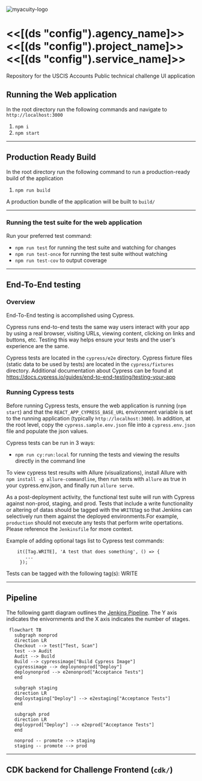 ![myacuity-logo](https://myacuity.com/wp-content/uploads/2021/06/brand.svg)
# <<[(ds "config").agency_name]>> <<[(ds "config").project_name]>> <<[(ds "config").service_name]>>

Repository for the USCIS Accounts Public technical challenge UI application

## Running the Web application

In the root directory run the following commands and navigate to `http://localhost:3000`

1. `npm i`
2. `npm start`

---

## Production Ready Build

In the root directory run the following command to run a production-ready build of the application

1. `npm run build`

A production bundle of the application will be built to `build/`

---

### Running the test suite for the web application

Run your preferred test command:

- `npm run test` for running the test suite and watching for changes
- `npm run test-once` for running the test suite without watching
- `npm run test-cov` to output coverage

---

## End-To-End testing

### Overview

End-To-End testing is accomplished using Cypress.

Cypress runs end-to-end tests the same way users interact with your app by using a real browser, visiting URLs, viewing content, clicking on links and buttons, etc.
Testing this way helps ensure your tests and the user's experience are the same.

Cypress tests are located in the `cypress/e2e` directory. Cypress fixture files (static data to be used by tests) are located in the `cypress/fixtures` directory.
Additional documentation about Cypress can be found at https://docs.cypress.io/guides/end-to-end-testing/testing-your-app

### Running Cypress tests

Before running Cypress tests, ensure the web application is running (`npm start`) and that the `REACT_APP_CYPRESS_BASE_URL` environment variable is set to the running application (typically `http://localhost:3000`). In addition, at the root level, copy the `cypress.sample.env.json` file into a `cypress.env.json` file and populate the json values.

Cypress tests can be run in 3 ways:

- `npm run cy:run:local` for running the tests and viewing the results directly in the command line

To view cypress test results with Allure (visualizations), install Allure with `npm install -g allure-commandline`, then run tests with `allure` as true in your cypress.env.json, and finally run `allure serve`.

As a post-deployment activity, the functional test suite will run with Cypress against non-prod, staging, and prod. Tests that include a write functionality or altering of datas should be tagged with the `WRITE`tag so that Jenkins can selectively run them against the deployed environments.For example, `production` should not execute any tests that perform write opertations. Please reference the `Jenkinsfile` for more context.

Example of adding optional tags list to Cypress test commands:

```
    it([Tag.WRITE], 'A test that does something', () => {
       ...
     });
```

Tests can be tagged with the following tag(s): WRITE

---

## Pipeline

The following gantt diagram outlines the [Jenkins Pipeline](https://jenkins.acuityap.com/). The Y axis indicates the enivornments and the X axis indicates the number of stages.

```mermaid
 flowchart TB
   subgraph nonprod
   direction LR
   Checkout --> test["Test, Scan"]
   test --> Audit
   Audit --> Build
   Build --> cypressimage["Build Cypress Image"]
   cypressimage --> deploynonprod["Deploy"]
   deploynonprod --> e2enonprod["Acceptance Tests"]
   end
   
   subgraph staging
   direction LR
   deploystaging["Deploy"] --> e2estaging["Acceptance Tests"]
   end
   
   subgraph prod
   direction LR
   deployprod["Deploy"] --> e2eprod["Acceptance Tests"]
   end
   
   nonprod -- promote --> staging
   staging -- promote --> prod
```

---

## CDK backend for Challenge Frontend (`cdk/`)
